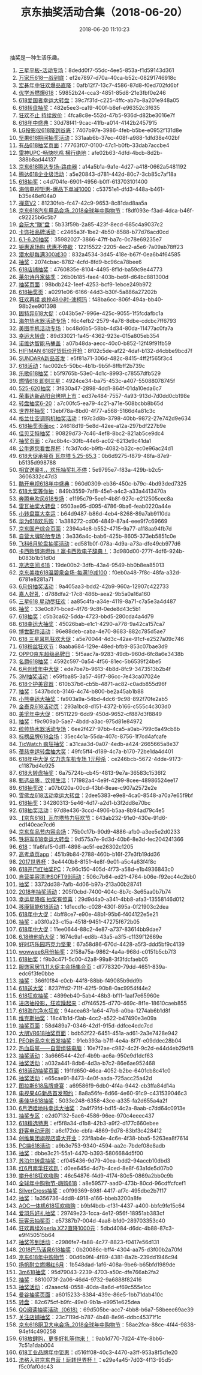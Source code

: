 ﻿---
title: 京东抽奖活动合集（2018-06-20）
date: 2018-06-20 11:10:23
tags: 
- 京东
- 抽奖
categories: JD
---
抽奖是一种生活乐趣。

1. [三星平板-活动专场](https://sale.jd.com/act/5iXbkMLJoY.html)：8dedd0f7-55dc-4ee5-853a-f1d59143d361
2. [万家乐618一战到底](https://sale.jd.com/act/MoBTnsbrWtHXAF.html)：ef2e7897-d70a-40ca-b52c-08291746918c
3. [宏碁年中狂欢爆品直降](https://sale.jd.com/act/XrgJcNSGkwYyz.html)：0afb12f7-13c7-4586-87d8-f0ed702fd6bf
4. [优学派燃爆618](https://sale.jd.com/act/sKSWlfQ2bUN567.html)：59852b24-cca3-4851-85d8-21e3fbf0e246
5. [618爱国者幸运大转盘](https://sale.jd.com/act/GHxnDbvqIWlQkYo.html)：39c7f31d-c225-4ffc-ab7b-8a201e948a05
6. [618转盘抽奖](https://sale.jd.com/act/D1gt4mVn8BsN.html)：482e5ee3-ca19-400f-b8ef-e96352c3f635
7. [狂欢不止 持续放价](https://sale.jd.com/act/o0tuqaQcMj2JB5.html)：4fca8c8e-552d-47b5-936d-d82be3016e7f
8. [618年中盛典](https://sale.jd.com/act/EBex3synuR6V.html)：30d78f41-9cac-41fb-a014-4142b2457915
9. [LG投影仪618降到谷底](https://sale.jd.com/act/pPxuMVCX8lHI.html)：7407b97e-3986-4feb-b5be-e0952f131d8e
10. [坚果618期间抽奖活动](https://sale.jd.com/act/dozw8Y730JlCnM1v.html)：331aab6b-37ec-408f-a988-1dfd38e402bf
11. [有品618抽奖页面](https://sale.jd.com/act/SPEwQtUTW6nqp.html)：77763f07-0100-47c1-b0fb-33dab7accbe4
12. [雷神UPC-畅快吃鸡 横行绝地](https://sale.jd.com/act/V2R8ncS1r37.html)：afe02b63-4dfd-4bcb-8d2b-388b8ad44137
13. [京东618腾达专场-路由器](https://sale.jd.com/act/S0ARWXazmBTxc.html)：a14a5b1a-9a1e-4d27-a418-0662a5481192
14. [腾达618企业级活动](https://sale.jd.com/act/bQBJHAo1Y8d.html)：a5e20843-d781-442d-80c7-3cb85c7af18a
15. [618抽奖](https://sale.jd.com/act/DCQTfg4EbJ.html)：c4d704fe-6901-4956-b0ff-613703101400
16. [海信电视钜惠-爆品下单减1000](https://sale.jd.com/act/2z1RwfWVScyDv73.html)：c53751e1-dfd3-448a-b461-b35e48ef04a0
17. [禅意V2](https://sale.jd.com/act/6oThaM2Jt4g.html)：81230feb-fc47-42c9-9653-8c81dad8aa5a
18. [京东618汽车用品会场_2018全球年中购物节](https://sale.jd.com/act/gv4AarBwF2T.html)：f8df093e-f3ad-4dca-b46f-c92225b6c5b7
19. [会玩大“赚”盘](https://sale.jd.com/act/oMeBjgbZqW.html)：5b33f59b-2a85-423f-8ecd-685c4a9037c2
20. [卡饰社品牌活动](https://sale.jd.com/act/MmFWZaVnDUPx.html)：c2465a3f-1be2-4b50-8588-b77d76acd0cd
21. [6.1-6.20抽奖](https://sale.jd.com/act/HdKn5EtbN7vQ.html)：35982027-3866-47ff-ba7c-0c78e69235e7
22. [钜惠返场购 优惠不停歇](https://sale.jd.com/act/WqFkmJcIODt1oEs.html)：12215522-2205-4ec2-a5e6-7a09ab78ff23
23. [潜水艇每满300减30](https://sale.jd.com/act/JFTSLZ0hytVdr1EU.html)：832a4534-3d45-418e-b67f-0ea6b4f64585
24. [抽奖](https://sale.jd.com/act/CNG3trYx27yEX.html)：2074cbac-8782-4cfd-8fd9-bc96ca78bee6
25. [618店铺抽奖](https://sale.jd.com/act/RUHqMQ0d7k.html)：4760835e-8104-4495-8f1d-ba59c9e44773
26. [莱尔诗丹家装季](https://sale.jd.com/act/ynUAK6xl13ZHwhXf.html)：26b0b185-fae4-403b-be6f-d64bc881300d
27. [抽奖页面](https://sale.jd.com/act/Tmo68eDKfEu.html)：98bdb242-1eef-4253-bcf9-1ebce249b972
28. [618抽奖页](https://sale.jd.com/act/zYpULWJQs7OKgm.html)：a0291e06-6166-44d3-b30f-5a886a27202b
29. [狂欢再续 疯抢48小时-澳柯玛](https://sale.jd.com/act/N4gL8sZJXe.html)：f48ba6cc-806f-494a-bb40-98b2ee901398
30. [固特异618大促](https://sale.jd.com/act/jhuIZQrODVn5w2A0.html)：c043b5e7-996e-425c-9055-1f5fcdafbc1a
31. [海尔热水器活动专场](https://sale.jd.com/act/EqpzZe0y8sJa.html)：f6c4efb2-2579-4a78-8dbe-cdcbc7ff6793
32. [美图手机活动专场](https://sale.jd.com/act/YBVND8idyzEl.html)：bc48d6b5-58bb-4d34-80da-11477ac0fa7a
33. [幸运大转盘](https://sale.jd.com/act/a4ENmKDtsZ.html)：89d33021-1a45-4362-923e-015a805eb354
34. [诺维达智能马桶盖](https://sale.jd.com/act/wMDLbsjF81.html)：a07b48da-aecc-40c0-b852-12f49f91fb59
35. [HIFIMAN 618好货低价开抢](https://sale.jd.com/act/nL1rbWpEoDMfI70.html)：8f02c5de-af22-4daf-b132-d4cbbe9bcd7f
36. [SUNDARA新品首发](https://sale.jd.com/act/QySpj3O5Ut.html)：e5f81a71-306d-482c-8415-4ff2f565f3c4
37. [618活动](https://sale.jd.com/act/rtWLbYQK18n3I4.html)：fac002c5-50bc-4b1b-9b5f-8ffbff2b739c
38. [乐歌618抽奖](https://sale.jd.com/act/7vV8POBIrQ.html)：b5f9765b-53e0-4d1c-8993-c78557dfb529
39. [燃情618 即刻三星](https://sale.jd.com/act/uSbIGrFaJKRh.html)：4924ce34-ba75-453c-a407-55088078745f
40. [525-620抽奖](https://sale.jd.com/act/iQlWoGevprK8Xda.html)：3f830a47-2898-4dd1-864f-01da10eda6c7
41. [荣事达新品阳台烤吧上市](https://sale.jd.com/act/izaTSYMtcrV.html)：ed37e484-7557-4a93-913d-7d0dd0cb198e
42. [转盘抽奖6-20](https://sale.jd.com/act/mWztnYDaBQfG.html)：a7c00fc5-ea79-4c21-a71e-508bcbb8b65d
43. [世界杯抽奖](https://sale.jd.com/act/rHWIwCszVJ4.html)：13ebf78a-8bd0-4f77-a568-5166d4a81c3c
44. [格兰仕空调购机抽奖活动](https://sale.jd.com/act/1uFvr6tD5VI0.html)：f97c3d8b-3798-40bb-9872-27e742d9e634
45. [618抽奖页面pc](https://sale.jd.com/act/JoCpjtPu38.html)：24618d19-5e8d-42ee-a12a-297bdf227b9e
46. [佳贝艾特抽奖](https://sale.jd.com/act/KxyLPzScgJo.html)：90829d73-7c46-4ef8-8bc2-821ab5ce9dc4
47. [抽奖页面](https://sale.jd.com/act/oiFRZd1KazUNh.html)：c7ac8b4c-30fb-44e6-ac02-6213e9c41da1
48. [公牛邀您看世界杯](https://sale.jd.com/act/rqGW4y8a7EHCoSdP.html)：fc3d7cdc-b9fb-4082-b32c-ec0e96ac24d1
49. [618大促承接页  瓦尔塔   5.25-65.3](https://sale.jd.com/act/57ZR0Dbc3BTM.html)：0b6d9275-f879-48fa-87e9-b5135d998788
50. [相宜送豪礼，欢乐抽奖礼不停](https://sale.jd.com/act/pjM8Y1B0x2n.html)：5e9795e7-f83a-429b-b2c5-3606332c47d3
51. [酷开电视618年中盛典](https://sale.jd.com/act/zla4uejmcI7.html)：960d0309-eb36-450c-b79c-4bd93ded7325
52. [618大奖等你抽](https://sale.jd.com/act/CLOBlhvfbVYnd.html)：849b3559-7af8-45e1-a4c3-a33a4413470a
53. [奔腾电吹风618专场](https://sale.jd.com/act/sNEMSTbRC2.html)：e1195c79-5ee1-4b8f-927c-e212505cec8a
54. [雷瓦抽奖大转盘](https://sale.jd.com/act/QrbLDeZVT3F.html)：9503ae95-d095-4786-9ba6-feab0220a44e
55. [小转盘赢大幸运](https://sale.jd.com/act/vjPQpStz6bda.html)：b64d9487-b86d-4eb4-8268-89a7ab9110da
56. [华为618欢乐购](https://sale.jd.com/act/DhKrOjXnFcGL.html)：1a388272-cd06-4849-87a4-eee9f7c69669
57. [京东国产综合页面](https://sale.jd.com/act/O1QBMSd2KTEHzhmf.html)：2394a4e8-b552-4715-9a77-a118aa94fb7d
58. [自营大牌轮胎专场](https://sale.jd.com/act/mC2Tp6LFKcVJYk.html)：3e336a4c-bab6-425b-8605-373eb5851c0e
59. [飞科6月轮盘抽奖活动](https://sale.jd.com/act/lejBKAWUctaGOdSN.html)：ed581b0f-078a-4d9a-a73a-dfe49cb977d6
60. [卡西欧辞海燃炸！赢卡西欧电子辞典！](https://sale.jd.com/act/gM48Bt7STp.html)：3d980d00-277f-4df6-924b-b083b1b51d0d
61. [京选空间 618](https://sale.jd.com/act/xEULDnAuiM.html)：19de00b2-3dfb-43a4-9549-bb0b8ea85013
62. [京东美妆618温碧泉会场-每满19减100](https://sale.jd.com/act/k8wGJ0IsWOy6YP.html)：f0eb0a48-7f8c-48fa-a32d-6781e8281a71
63. [6月份抽奖活动](https://sale.jd.com/act/Gn0bVrw6XIEWdv1O.html)：9a405aa3-bdd2-42b9-960a-12907c422733
64. [嘉人好礼](https://sale.jd.com/act/2xQ0neogGcMDaYL.html)：d788dfa2-17c8-486b-aea2-9b5a0a16a160
65. [三星618 星动尽狂欢](https://sale.jd.com/act/T15MnRgiasWe8L.html)：aa85c4fa-a34e-4119-8a71-c7a5e3a4d487
66. [抽奖](https://sale.jd.com/act/5CbJ0yLUhFs.html)：33e0c871-bced-4f76-9c8f-0ede8d43c5b1
67. [618抽奖](https://sale.jd.com/act/RJBlIvNOxghFc.html)：c5b3ca62-5dda-4723-bbd5-280cda4a4d79
68. [618幸运大抽奖](https://sale.jd.com/act/wnmz5d7NsKSArVE.html)：45026bab-e1c1-4290-a778-9a42ca157ca7
69. [博世配件活动](https://sale.jd.com/act/eGgy2ISLY1qWs0.html)：96e88deb-caba-4e70-8683-882c785d5ae7
70. [618  三星耳机狂欢大促](https://sale.jd.com/act/PWwFoNUrqVs.html)：a5e70044-4d3c-42ae-91cf-e2527a09c746
71. [618粉丝狂欢节](https://sale.jd.com/act/zvtYf1pkJ04ca.html)：8aaba684-129e-48ed-bfb9-853c07bae3d9
72. [OPPO京东超级品牌日](https://sale.jd.com/act/txF1Iw5gXUGioH.html)：5f5aac7a-9283-49db-960d-6fc8a6e3438b
73. [名爵618抽奖](https://sale.jd.com/act/YGpIcTPwZx.html)：4592c597-0a54-4f56-81ec-5b6539f24be5
74. [6月创维年中大促](https://sale.jd.com/act/vszaAjUEiL6C5Q.html)：ede7be7b-9613-4b8d-8fc9-3473513b2b4f
75. [3M抽奖活动](https://sale.jd.com/act/WGBzQs8ouLZ.html)：e59fba85-3a57-46f7-86cc-7e43ca07024e
76. [618个护美容器](https://sale.jd.com/act/0x7jHYySrNgJ.html)：610b37b6-cb5b-4871-ac82-c0adb855d96f
77. [抽奖](https://sale.jd.com/act/FbxjsPRyhLUoZ7lT.html)：5437bdcb-3146-4c74-b800-be2a45ab1b88
78. [小熊幸运大抽奖](https://sale.jd.com/act/rXKyZEiCbWVx.html)：fa903a9a-54bd-4dc6-9c98-892f70fe2ab5
80. [金泰克618活动页](https://sale.jd.com/act/zSAiEZH0jotPOF.html)：293a1bc8-d151-4372-b166-c555c4c303d0
80. [美孚年中大促](https://sale.jd.com/act/HT4OGnaCcxRDzur.html)：6f511229-6dd9-450d-9652-cf887d3f8849
81. [抽奖](https://sale.jd.com/act/sfAaB13JnEUw6.html)：f9c909a0-5ae7-4bdd-a3ac-975d81e84972
82. [统帅热水器活动专场](https://sale.jd.com/act/cXIprbGntixYU1.html)：6ee2f427-97bb-4ca5-a0ab-799c6a49cb8b
83. [标榜品牌618会场](https://sale.jd.com/act/Q1uh07tUGfIBqKD3.html)：35ec4c1a-55da-407c-8756-1f7cd4afcafe
84. [TicWatch 疯狂抽奖](https://sale.jd.com/act/MjzSrPEknLZgb.html)：a31caa3d-0a07-4edb-a424-2665665a8e37
85. [蓓慈幸运转盘抽大奖](https://sale.jd.com/act/DTNh7q8yWQgosK.html)：49fc5ff4-d189-4c7a-b170-72be1da4d401
86. [618年中大促 亿力洗车机专场 1元秒杀](https://sale.jd.com/act/aqznI2BU5eNF3Lpb.html)：ce246bcb-5672-4dde-9173-c1187bd4e925
87. [618大转盘抽奖](https://sale.jd.com/act/aIG1wPZYOiq4mH.html)：6a75724b-cb45-4813-9e7a-36583c1536f2
88. [甄选品质，饮领生活](https://sale.jd.com/act/OG4CVqKaurhFIJk.html)：171982a4-4e9f-4299-8cee-48986524ee17
89. [618抽奖改](https://sale.jd.com/act/W1slYqGw6BaFS.html)：a07b020a-00cd-43bf-8eae-c907a2572e2e
90. [雪佛龙618活动幸运大转盘](https://sale.jd.com/act/DvwXgqOPGLkz.html)：2dee5383-e9e8-4ca0-8548-a70a7e65f9bf
91. [618抽奖](https://sale.jd.com/act/RHuENQZYJbv.html)：34280313-5e46-4d17-a2d1-b3f2dd8e70bc
92. [618抽奖活动](https://sale.jd.com/act/dLW5AFnisJq6.html)：97d8e436-3ccd-4906-b5aa-8b94ad79c4e5
93. [【京东618】瓦尔塔热力狂欢节](https://sale.jd.com/act/7IOw2RXBEc8Vr06.html)：643ab232-91e0-430e-91d6-ed140eae7cd6
94. [京东车品节内容会场](https://sale.jd.com/act/y6hB7lCSOI.html)：75b0c17b-90d9-4886-afb0-a3ee5e2d0233
95. [铁将军618幸运大转盘](https://sale.jd.com/act/1XSe0B7MLtZ.html)：9d575a7e-9d3d-40b6-8e3d-fec204241366
96. [618](https://sale.jd.com/act/XEDYncMwbA7i.html)：1fa6faf5-0dff-4898-ac5f-ee26302c1205
97. [高考承页app](https://sale.jd.com/act/Pt3ilKJTew.html)：451b9b84-2788-460b-b16f-27e3fb19dd36
98. [2017世界杯](https://sale.jd.com/act/cXd2Fz1JbOv.html)：3e4440b8-8151-4e8f-9e01-a5c4a63f4f8c
99. [618开门红抽奖PC](https://sale.jd.com/act/02LKtngP3FMV.html)：7c96c150-405d-4f73-a58d-e1b4936843c0
100. [自营美容清洗SOFT99活动](https://sale.jd.com/act/fzVqmcgHMjYFoDZT.html)：506c7b64-ed21-4764-b06e-f92ec44c2bb0
101. [抽奖](https://sale.jd.com/act/XIRkxybuSThY1WF.html)：3372dd38-7afb-4d06-b97a-213a00b28741
102. [2018年抽奖活动](https://sale.jd.com/act/djaPZmYUsGk.html)：205f0cbd-7400-404c-8b7c-3e65aa0b7b74
103. [幸运星降临 抽奖有惊喜](https://sale.jd.com/act/oO1RUlKwiEBjJ.html)：29d9d4a0-a341-4bb8-afa3-13558146d012
104. [移康智能618活动](https://sale.jd.com/act/uzYr0eWdgPSs2vo.html)：1d1ecd1c-c028-430f-895a-0f21903c2dea
105. [618年中大促](https://sale.jd.com/act/Sf0neE2PZ8Y.html)：4bff8ce7-e90e-48b1-95b6-f404122e5e21
106. [抽奖](https://sale.jd.com/act/dtToP3gx7OCBKD.html)：a03f0a23-c15a-4518-9451-47275f672b05
107. [618年中大促](https://sale.jd.com/act/eHmyGXZVlOc1R7Tb.html)：11ee0644-88c2-4e87-a737-83614bb9dae7
108. [6.18维他奶大促](https://sale.jd.com/act/yFKz5TUWjlsfZkcQ.html)：1674c9af-ed8b-43a5-a3f5-c1139f12669e
109. [好时巧乐园巧克力坚果](https://sale.jd.com/act/tZwi3sXNThuVFdCD.html)：67a58d86-670d-4428-a5f3-ddd5bf9c4139
110. [wowwee6月份抽奖](https://sale.jd.com/act/Zxk8gE4bYvwIaR.html)：2f58a75a-9862-4a4a-968d-c0151b5cb7f3
111. [618抽奖](https://sale.jd.com/act/Gbq5VzCRkYQ.html)：f9b3c471-5c00-42a8-99a8-3f3fdcfaeb05
112. [服饰家居11.11大促主会场集合页](https://sale.jd.com/act/Ae4Yual0DpmMJiz.html)：df778320-79dd-4651-839a-edc6f3fe0bbe
113. [抽奖](https://sale.jd.com/act/tOdn7JmqRgcX.html)：366f0f84-c0cb-44f8-88bb-f49085b9dd9b
114. [618送大奖](https://sale.jd.com/act/l2MYIsK8Vi7j.html)：8237ffd2-711f-42f5-90b8-0ac9954f44e2
115. [618狂欢抽奖](https://sale.jd.com/act/VCTUcoQEN0X1x.html)：4899eb40-5ab4-48b3-bf11-1aaf7e65960e
116. [进店抽投影，狂欢躁起来](https://sale.jd.com/act/Hda5xbWTsg.html)：d7f46525-d770-469c-8f1e-18610caeb855
117. [618海尔净水狂欢](https://sale.jd.com/act/AGYChE3Z0mg.html)：94acea63-1a64-47b6-a0ba-1274ab6b1d8f
118. [维克斯抽奖](https://sale.jd.com/act/QYfpazZbIr.html)：18c41b1d-f3ab-4cc2-a522-b47490e3e09a
119. [抽奖页面](https://sale.jd.com/act/z2q0BDiy7ockQ.html)：58d489a7-0346-42d1-915d-ddfce4edc7cd
120. [大朋VR618抽奖页面](https://sale.jd.com/act/R6LyfqnlXue.html)：bdb52f22-6451-451a-ad61-2a3e7428e942
121. [PEO新品京东首发抽奖](https://sale.jd.com/act/ESTwe01CJUk.html)：91eb393a-b7ff-4e4a-8f7f-e09ddec28b04
122. [热血启航——自营组装电脑](https://sale.jd.com/act/AlfTZzDsXhMJ.html)：10e7f2ae-c982-4c2f-9c2d-e44d4eb29df8
123. [抽奖活动](https://sale.jd.com/act/Ofzk8FVbXa.html)：3a666544-42cf-4b9b-ac6a-950e9d1dcf63
124. [抽奖活动](https://sale.jd.com/act/u3xJ2qaGNV.html)：a032a441-8db6-4d3a-b7c2-86e6ae952468
125. [618活动抽奖页面](https://sale.jd.com/act/LpxfyBzPmN5iSEv.html)：191fd650-46ca-4052-b2be-6401cb8c41c0
126. [抽奖活动](https://sale.jd.com/act/DkeFh5f81KOcQwd.html)：e65cae91-8473-4e0f-aada-725acc25a42d
127. [图拉斯618品牌盛宴](https://sale.jd.com/act/gGBn43iQzb0w.html)：a69586f9-6db0-4f4a-9442-cb3ffa84d14a
128. [电视果4G新品首发预约](https://sale.jd.com/act/d7WSm5qClDTyj3sU.html)：8a8a56fe-6d66-4e60-91c9-c431539046c3
129. [奥佳华618抽奖](https://sale.jd.com/act/KW8qHu6Gcn3sv.html)：5033e248-6358-43ce-a335-fa2d655a4a2f
130. [6月洒哇地咔幸运大抽奖](https://sale.jd.com/act/Jr8RBIC04oxNK.html)：2a4f79fd-bd15-4c2a-8aab-c7dd64c0913e
131. [抽奖专区](https://sale.jd.com/act/GNsI2WwlnmPE.html)：e2d07132-5ae6-4586-96ee-970c4eeec437
132. [618精选特惠](https://sale.jd.com/act/nCuahUZcB035Y.html)：ef5f8a34-d1b8-42b3-a9f2-d177c660ebee
133. [舒客电动牙刷](https://sale.jd.com/act/rKERnjNxHP1.html)：a6c172de-cbfa-4869-9d78-83bf3c428412
134. [创维集团旗舰店盛大开业](https://sale.jd.com/act/fUOXoI0yeAGRr.html)：23f8ab4e-4c6e-4f38-bba5-5263ea8f7614
135. [PC端618活动](https://sale.jd.com/act/EpsoGYT876c0.html)：a9b3e753-9340-4594-aa2c-7bdef08e8adb
136. [抽奖](https://sale.jd.com/act/dwhc8FtDH4KaB.html)：dbbe3c21-55a1-4470-b393-5806684d5f00
137. [苏泊尔转盘抽奖](https://sale.jd.com/act/5HSCn87k40.html)：cf045436-9d79-40ea-bdd2-94accb10dbd3
138. [红6月南孚狂欢趴](https://sale.jd.com/act/W75VzAovMY.html)：d0ee645d-4d7b-4ced-8e8f-63a1de5d07b0
139. [攀升618狂欢嗨购](https://sale.jd.com/act/v3CN5J1BTki.html)：46c54876-f4d9-4174-80c5-0869a2bb0c9b
140. [全球年中购物节-嗨购618](https://sale.jd.com/act/YawXQrSe7L6An.html)：a8e59577-aad0-473b-80cd-96cdffcfcef1
141. [SilverCross抽奖](https://sale.jd.com/act/13b4hmdYnefNgxXi.html)：e0f99369-898f-4417-af7c-495dbe2b7f17
142. [抽奖](https://sale.jd.com/act/dCryQTYivDuWqZnX.html)：1a356736-4dd8-4918-a166-bbeb3200a8fe
143. [AOC一体机618狂欢嗨购](https://sale.jd.com/act/aPehAd3Sor6H.html)：b9bf4bdb-cf31-4437-a400-bbfc9fe15c64
144. [爱羽乐好礼抽奖](https://sale.jd.com/act/kEbG2pHN6Vuf.html)：29749e23-1cca-4e12-956f-18951ab383cf
145. [玩客云抽奖页](https://sale.jd.com/act/NMLfPpkhFxTS.html)：e57387b7-004d-4aa8-bfd0-289703353c40
146. [狂欢再续Xperia XZ2直降1000元](https://sale.jd.com/act/76laPe14hsiXWUgE.html)：5dbd4084-d6dc-4b88-87c3-e9f450515b64
147. [抽奖签到活动](https://sale.jd.com/act/gDCHiUTltem.html)：c2986fe7-fa88-4c77-8823-f0417e56d131
148. [2018巴马活泉618抽奖](https://sale.jd.com/act/4zlXRv5Ab0DO.html)：0b20086c-bff4-4304-aa75-d3f00b2a70fd
149. [京东618年中购物节](https://sale.jd.com/act/tvSBEgFoWyGQn4.html)：00d6b9f4-4f89-4381-8a2b-239dd1946c94
150. [扬帆耐立燃爆红6月](https://sale.jd.com/act/5UpWOMNgfPiRhw0.html)：1b548dad-1af6-408a-9be6-b65bfd1989de
151. [3m618抽奖](https://sale.jd.com/act/hOHF4NTU8iZW1w.html)：95d79043-2239-4703-a50c-dfe766ab2fa2
152. [抽奖](https://sale.jd.com/act/U7o2x0BKhIe6mH.html)：8810073f-2a06-46d4-9732-9a6888f82416
153. [抽奖活动](https://sale.jd.com/act/YqZace4Gl7.html)：d2aaecf4-0558-40da-8a6d-ef69c555e1cc
154. [曼谷抽奖页面](https://sale.jd.com/act/ha5B0NbELZworj.html)：a6015233-8384-439e-86e5-1bb71dab410c
155. [转盘](https://sale.jd.com/act/FJmQ1KvxGqbEXyc.html)：82c675cf-b9fc-49e0-9b1a-e9951e625dea
156. [QQ阅读抽奖活动（0618）](https://sale.jd.com/act/F4gp3zLH6R.html)：69d505be-acc7-4bb8-b6a7-58beec69ae39
157. [关注店铺抽奖](https://sale.jd.com/act/5lG3Q08xqdUEZL2.html)：23c7119d-b787-4b48-8e96-ddbc45371f1c
158. [京东618厨卫大电会场_2018全球年中购物节](https://sale.jd.com/act/HroIy3NdsYtUxWK8.html)：58ae2fca-88ce-4f44-9838-94ef4c490258
159. [618放肆购，更多好礼等你来！](https://sale.jd.com/act/lKR4GgHSifJbso.html)：9ab1d770-7d24-41fe-8bb6-7c51a1dab004
160. [618工业品牌年中钜惠](https://sale.jd.com/act/Gd7yT0YDcZpVRP.html)：d516ff08-40c3-4470-a3ff-953a8f5d1e20
161. [法格入驻京东自营！玩转世界杯！](https://sale.jd.com/act/7chvfJ3XKNFxMTL.html)：e29e4a45-7d03-4f13-95d5-f5c0faf0dc43

